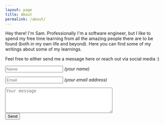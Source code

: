 ```yaml
---
layout: page
title: About
permalink: /about/
---
```


Hey there! I'm Sam. Professionally I'm a software engineer, but I like to spend
my free time learning from all the amazing people there are to be found (both in
my own life and beyond). Here you can find some of my writings about some of my
learnings.

Feel free to either send me a message here or reach out via social media :)

<form action="https://getsimpleform.com/messages?form_api_token=d3e0c0626631753c81170834239f910a" method="post">
  <p><input type='text' name='name' placeholder='Name' /> <i>(your name)</i></p>
  <p><input type='text' name='email' placeholder='Email' /> <i>(your email address)</i></p>
  <textarea name='message' placeholder='Your message' cols='40' rows='5'></textarea>
  <br>
  <input type='submit' value='Send' />
</form>
